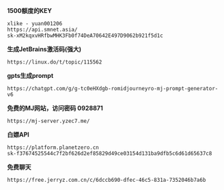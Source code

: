 **1500额度的KEY**
```
xlike - yuan001206
https://api.smnet.asia/
sk-xM2kqxvHRfbwMHK3Fb0f74DeA70642E497D9062b921f5d1c
```
**生成JetBrains激活码(强大)**
```
https://linux.do/t/topic/115562
```

**gpts生成prompt**
```
https://chatgpt.com/g/g-tc0eHXdgb-romidjourneyro-mj-prompt-generator-v6
```
**免费的MJ网站，访问密码  0928871**
```
https://mj-server.yzec7.me/
```
**白嫖API**
```
https://platform.planetzero.cn
sk-f37674525544c7f2bf626d2ef85829d49ce03154d131ba9dfb5c6d61d65637c8
```
**免费聊天**
```
https://free.jerryz.com.cn/c/6dccb690-dfec-46c5-831a-7352046b7a6b
```